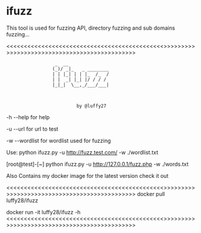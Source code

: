 # ifuzz
This tool is used for fuzzing API, directory fuzzing and sub domains fuzzing...

<<<<<<<<<<<<<<<<<<<<<<<<<<<<<<<<<<<<<<<<<<<<<>>>>>>>>>>>>>>>>>>>>>>>>>>>>>>>>>>>>>>>>>>>>>>


 
                      _  __
                     (_)/ _|_   _ ________
                     | | |_| | | |_  /_  /
                     | |  _| |_| |/ / / / 
                     |_|_|  \__,_/___/___|



			                  by @luffy27


>>>>>>>>>>>>>>>>>>>>>>>>>>>>>>>>>>>>>>>>>>>>>>>>>>>>>>>>>>>>>>>>>>>>>>>>>>>>>>>>>>>>>>>>>>


-h --help for help

-u --url for url to test

-w --wordlist for wordlist used for fuzzing

Use: python ifuzz.py -u http://fuzz.test.com/ -w ./wordlist.txt

[root@test]-[~] python ifuzz.py -u http://127.0.0.1/fuzz.php -w ./words.txt


Also Contains my docker image for the latest version check it out

<<<<<<<<<<<<<<<<<<<<<<<<<<<<<<<<<<<<<<<<<<<<<>>>>>>>>>>>>>>>>>>>>>>>>>>>>>>>>>>>>>>>>>>>>>>
docker pull luffy28/ifuzz

docker run -it luffy28/ifuzz -h
<<<<<<<<<<<<<<<<<<<<<<<<<<<<<<<<<<<<<<<<<<<<<>>>>>>>>>>>>>>>>>>>>>>>>>>>>>>>>>>>>>>>>>>>>>>
